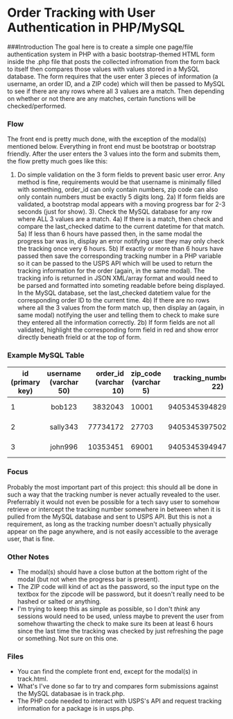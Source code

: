 # Order Tracking with User Authentication in PHP/MySQL

###Introduction
The goal here is to create a simple one page/file authentication system in PHP with a basic bootstrap-themed HTML form inside the .php file that posts the collected infromation from the form back to itself then compares those values with values stored in a MySQL database. The form requires that the user enter 3 pieces of information (a username, an order ID, and a ZIP code) which will then be passed to MySQL to see if there are any rows where all 3 values are a match. Then depending on whether or not there are any matches, certain functions will be checked/performed.

### Flow
The front end is pretty much done, with the exception of the modal(s) mentioned below. Everything in front end must be bootstrap or bootstrap friendly. After the user enters the 3 values into the form and submits them, the flow pretty much goes like this:
 
1) Do simple validation on the 3 form fields to prevent basic user error. Any method is fine, requirements would be that username is minimally filled with something, order_id can only contain numbers, zip code can also only contain numbers must be exactly 5 digits long.
2a) If form fields are validated, a bootstrap modal appears with a moving progress bar for 2-3 seconds (just for show).
3). Check the MySQL database for any row where ALL 3 values are a match.
4a) If there is a match, then check and compare the last_checked datime to the current datetime for that match.
5a) If less than 6 hours have passed then, in the same modal the progress bar was in, display an error notifying user they may only check the tracking once very 6 hours.
5b) If exactly or more than 6 hours have passed then save the corresponding tracking number in a PHP variable so it can be passed to the USPS API which will be used to return the tracking information for the order (again, in the same modal). The tracking info is returned in JSON XML/array format and would need to be parsed and formatted into someting readable before being displayed. In the MySQL database, set the last_checked datetiem value for the corresponding order ID to the current time.
4b) If there are no rows where all the 3 values from the form match up, then display an (again, in same modal) notifying the user and telling them to check to make sure they entered all the information correctly.
2b) If form fields are not all validated, highlight the corresponding form field in red and show error directly beneath frield or at the top of form.

### Example MySQL Table
| id (primary key) | username (varchar 50) | order_id (varchar 10) | zip_code (varchar 5) | tracking_number (varchar 22) | last_checked (datetime) |
| ------------- |:-------------:| -----:|---|---|---|
| 1 | bob123 | 3832043 | 10001 | 940534539482957775698 | 2016-04-18 06:45:32  | 
| 2 | sally343 | 77734172 | 27703 | 9405345397502494204 | 2016-04-18 06:45:32  |
| 3 | john996 | 10353451 | 69001 | 9405345394947569938474 | 2016-04-18 06:45:32  |

### Focus
Probably the most important part of this project: this should all be done in such a way that the tracking number is never actually revealed to the user. Preferrably it would not even be possible for a tech savy user to somehow retrieve or intercept the tracking number somewhere in between when it is pulled from the MySQL database and sent to USPS API. But this is not a requirement, as long as the tracking number doesn't actually physically appear on the page anywhere, and is not easily accessible to the average user, that is fine.

### Other Notes
- The modal(s) should have a close button at the bottom right of the modal (but not when the progress bar is present).
- The ZIP code will kind of act as the password, so the input type on the textbox for the zipcode will be password, but it doesn't really need to be hashed or salted or anything.
- I'm trying to keep this as simple as possible, so I don't *think* any sessions would need to be used, unless maybe to prevent the user from somehow thwarting the check to make sure its been at least 6 hours since the last time the tracking was checked by just refreshing the page or something. Not sure on this one.

### Files
- You can find the complete front end, except for the modal(s) in track.html.
- What's I've done so far to try and compares form submissions against the MySQL databasae is in track.php.
- The PHP code needed to interact with USPS's API and request tracking information for a package is in usps.php.
